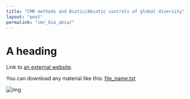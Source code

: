 ```yaml
---
title: "CMR methods and Biotic/Abiotic controls of global diversity"
layout: "post" 
permalink: "cmr_bio_abio/"
---
```


# A heading 

Link to [an external website](https://git-scm.com/).

You can download any material like this: [file_name.txt]({{site.baseurl}}/data/6_cmr_bio_abio/metadata.txt)

![img](https://www.paleosynthesis.nat.fau.de/wp-content/uploads/2019/09/Icon-SummerSchool-150x150.png)
